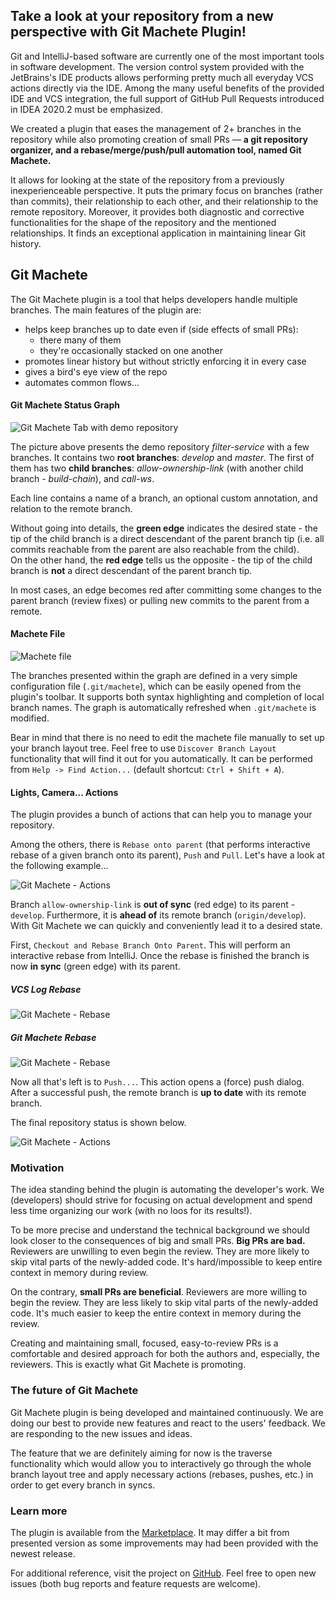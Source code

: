 ## Take a look at your repository from a new perspective with Git Machete Plugin!

Git and IntelliJ-based software are currently one of the most important tools in software development.
The version control system provided with the JetBrains's IDE products
allows performing pretty much all everyday VCS actions directly via the IDE.
Among the many useful benefits of the provided IDE and VCS integration,
the full support of GitHub Pull Requests introduced in IDEA 2020.2 must be emphasized.

We created a plugin that eases the management of 2+ branches in the repository
while also promoting creation of small PRs &mdash;
**a git repository organizer, and a rebase/merge/push/pull automation tool, named Git Machete.**

It allows for looking at the state of the repository from a previously inexperienceable perspective.
It puts the primary focus on branches (rather than commits), their relationship to each other,
and their relationship to the remote repository.
Moreover, it provides both diagnostic and corrective functionalities
for the shape of the repository and the mentioned relationships.
It finds an exceptional application in maintaining linear Git history.


## Git Machete

The Git Machete plugin is a tool that helps developers handle multiple branches.
The main features of the plugin are:
- helps keep branches up to date even if (side effects of small PRs):
  - there many of them
  - they're occasionally stacked on one another
- promotes linear history but without strictly enforcing it in every case
- gives a bird's eye view of the repo
- automates common flows...

#### Git Machete Status Graph

![Git Machete Tab with demo repository](gmt_dark.png "Git Machete Tab")

The picture above presents the demo repository _filter-service_ with a few branches.
It contains two **root branches**: _develop_ and _master_.
The first of them has two **child branches**: _allow-ownership-link_
(with another child branch - _build-chain_), and _call-ws_.

Each line contains a name of a branch, an optional custom annotation, and relation to the remote branch.

Without going into details, the **green edge** indicates the desired state -
the tip of the child branch is a direct descendant of the parent branch tip
(i.e. all commits reachable from the parent are also reachable from the child).<br/>
On the other hand, the **red edge** tells us the opposite -
the tip of the child branch is **not** a direct descendant of the parent branch tip.

In most cases, an edge becomes red after committing some changes to the parent branch (review fixes)
or pulling new commits to the parent from a remote.


#### Machete File

![Machete file](machete-file_dark.png "Machete file")

The branches presented within the graph are defined in a very simple configuration file (`.git/machete`),
which can be easily opened from the plugin's toolbar.
It supports both syntax highlighting and completion of local branch names.
The graph is automatically refreshed when `.git/machete` is modified.

Bear in mind that there is no need to edit the machete file manually to set up your branch layout tree.
Feel free to use `Discover Branch Layout` functionality that will find it out for you automatically.
It can be performed from `Help -> Find Action...` (default shortcut: `Ctrl + Shift + A`).


#### Lights, Camera... Actions

The plugin provides a bunch of actions that can help you to manage your repository.

Among the others, there is `Rebase onto parent`
(that performs interactive rebase of a given branch onto its parent), `Push` and `Pull`.
Let's have a look at the following example...

![Git Machete - Actions](actions-before_dark.png "Git Machete - Actions - Before")


Branch `allow-ownership-link` is **out of sync** (red edge) to its parent - `develop`.
Furthermore, it is **ahead of** its remote branch (`origin/develop`).
With Git Machete we can quickly and conveniently lead it to a desired state.


First, `Checkout and Rebase Branch Onto Parent`.
This will perform an interactive rebase from IntelliJ.
Once the rebase is finished the branch is now **in sync** (green edge) with its parent.


##### VCS Log Rebase
![Git Machete - Rebase](rebase-idea_dark-4x3.gif "Rebase From VCS Log")

##### Git Machete Rebase
![Git Machete - Rebase](rebase-gm_dark-4x3.gif "Rebase From Git Machete")


Now all that's left is to `Push...`.
This action opens a (force) push dialog. <br/>
After a successful push, the remote branch is **up to date** with its remote branch.


The final repository status is shown below.


![Git Machete - Actions](actions-after_dark.png "Git Machete - Actions - After")


### Motivation

The idea standing behind the plugin is automating the developer's work.
We (developers) should strive for focusing on actual development
and spend less time organizing our work (with no loos for its results!).

To be more precise and understand the technical background
we should look closer to the consequences of big and small PRs.
**Big PRs are bad.** Reviewers are unwilling to even begin the review.
They are more likely to skip vital parts of the newly-added code.
It's hard/impossible to keep entire context in memory during review.

On the contrary, **small PRs are beneficial**.
Reviewers are more willing to begin the review.
They are less likely to skip vital parts of the newly-added code.
It's much easier to keep the entire context in memory during the review.


Creating and maintaining small, focused, easy-to-review PRs is a comfortable and desired approach
for both the authors and, especially, the reviewers.
This is exactly what Git Machete is promoting.


### The future of Git Machete

Git Machete plugin is being developed and maintained continuously.
We are doing our best to provide new features and react to the users' feedback.
We are responding to the new issues and ideas.

The feature that we are definitely aiming for now is the traverse functionality
which would allow you to interactively go through the whole branch layout tree
and apply necessary actions (rebases, pushes, etc.) in order to get every branch in syncs.


### Learn more

The plugin is available from the [Marketplace](https://plugins.jetbrains.com/plugin/14221-git-machete "Jet Brains Marketplace - Git Machete Plugin").
It may differ a bit from presented version as some improvements may had been provided with the newest release.

For additional reference, visit the project on [GitHub](https://github.com/VirtusLab/git-machete-intellij-plugin#git-machete-intellij-plugin "GitHub - Git Machete Plugin").
Feel free to open new issues (both bug reports and feature requests are welcome).
